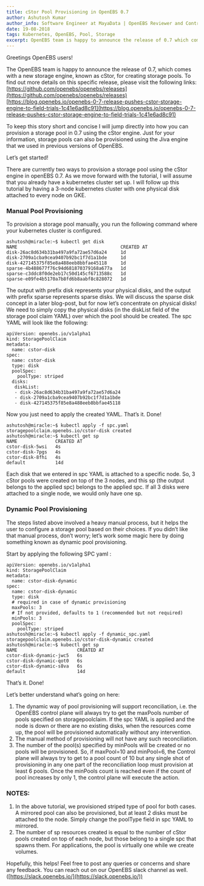 ```yaml
---
title: cStor Pool Provisioning in OpenEBS 0.7
author: Ashutosh Kumar
author_info: Software Engineer at MayaData | OpenEBS Reviewer and Contributor | CKA | Gopher | Kubernaut
date: 19-08-2018
tags: Kubernetes, OpenEBS, Pool, Storage
excerpt: OpenEBS team is happy to announce the release of 0.7 which comes with a new storage engine for creating storage pool known as cStor engine.
---
```


Greetings OpenEBS users!

The OpenEBS team is happy to announce the release of 0.7, which comes with a new storage engine, known as cStor, for creating storage pools.
To find out more details on this specific release, please visit the following links:
[https://github.com/openebs/openebs/releases](https://github.com/openebs/openebs/releases)
[https://blog.openebs.io/openebs-0-7-release-pushes-cstor-storage-engine-to-field-trials-1c41e6ad8c91](https://blog.openebs.io/openebs-0-7-release-pushes-cstor-storage-engine-to-field-trials-1c41e6ad8c91)

To keep this story short and concise I will jump directly into how you can provision a storage pool in 0.7 using the cStor engine. Just for your information, storage pools can also be provisioned using the Jiva engine that we used in previous versions of OpenEBS.

Let’s get started!

There are currently two ways to provision a storage pool using the cStor engine in openEBS 0.7. As we move forward with the tutorial, I will assume that you already have a kubernetes cluster set up. I will follow up this tutorial by having a 3-node kubernetes cluster with one physical disk attached to every node on GKE.

### Manual Pool Provisioning

To provision a storage pool manually, you run the following command where your kubernetes cluster is configured.

    ashutosh@miracle:~$ kubectl get disk
    NAME                                      CREATED AT
    disk-26ac8d634b31ba497a9fa72ae57d6a24     1d
    disk-2709a1cba9cea9407b92bc1f7d1a1bde     1d
    disk-427145375f85e8a488eeb8bbfae45118     1d
    sparse-4b488677f76c94d681870379168a677a   1d
    sparse-c3ddc8f0de2eb17c50d145cf6713588c   1d
    sparse-e09fe4b5170a7b8fd6b8aabf8c828072   1d

The output with prefix disk represents your physical disks, and the output with prefix sparse represents sparse disks. We will discuss the sparse disk concept in a later blog-post, but for now let’s concentrate on physical disks! We need to simply copy the physical disks (in the diskList field of the storage pool claim YAML) over which the pool should be created. The spc YAML will look like the following:

    apiVersion: openebs.io/v1alpha1
    kind: StoragePoolClaim
    metadata:
      name: cstor-disk
    spec:
      name: cstor-disk
      type: disk 
      poolSpec:
        poolType: striped
      disks:
       diskList:
       - disk-26ac8d634b31ba497a9fa72ae57d6a24
       - disk-2709a1cba9cea9407b92bc1f7d1a1bde
       - disk-427145375f85e8a488eeb8bbfae45118

Now you just need to apply the created YAML. That’s it. Done!

    ashutosh@miracle:~$ kubectl apply -f spc.yaml 
    storagepoolclaim.openebs.io/cstor-disk created
    ashutosh@miracle:~$ kubectl get sp
    NAME              CREATED AT
    cstor-disk-5wsi   4s
    cstor-disk-7pgs   4s
    cstor-disk-8fhi   4s
    default           14d

Each disk that we entered in spc YAML is attached to a specific node. So, 3 cStor pools were created on top of the 3 nodes, and this sp (the output belongs to the applied spc) belongs to the applied spc. If all 3 disks were attached to a single node, we would only have one sp.

### Dynamic Pool Provisioning

The steps listed above involved a heavy manual process, but it helps the user to configure a storage pool based on their choices. If you didn’t like that manual process, don’t worry; let’s work some magic here by doing something known as dynamic pool provisioning.

Start by applying the following SPC yaml :

    apiVersion: openebs.io/v1alpha1
    kind: StoragePoolClaim
    metadata:
      name: cstor-disk-dynamic
    spec:
      name: cstor-disk-dynamic
      type: disk
      # required in case of dynamic provisioning
      maxPools: 3 
      # If not provided, defaults to 1 (recommended but not required)
      minPools: 3
      poolSpec:
        poolType: striped
    ashutosh@miracle:~$ kubectl apply -f dynamic_spc.yaml storagepoolclaim.openebs.io/cstor-disk-dynamic created
    ashutosh@miracle:~$ kubectl get sp
    NAME                      CREATED AT
    cstor-disk-dynamic-jwc5   6s
    cstor-disk-dynamic-qot0   6s
    cstor-disk-dynamic-s8va   6s
    default                   14d

That’s it. Done!

Let’s better understand what’s going on here:

1. The dynamic way of pool provisioning will support reconciliation, i.e. the OpenEBS control plane will always try to get the maxPools number of pools specified on storagepoolclaim. If the spc YAML is applied and the node is down or there are no existing disks, when the resources come up, the pool will be provisioned automatically without any intervention.
2. The manual method of provisioning will not have any such reconciliation.
3. The number of the pool(s) specified by minPools will be created or no pools will be provisioned. So, if maxPool=10 and minPool=6, the Control plane will always try to get to a pool count of 10 but any single shot of provisioning in any one part of the reconciliation loop must provision at least 6 pools. Once the minPools count is reached even if the count of pool increases by only 1, the control plane will execute the action.

### NOTES: 

1. In the above tutorial, we provisioned striped type of pool for both cases. A mirrored pool can also be provisioned, but at least 2 disks must be attached to the node. Simply change the poolType field in spc YAML to mirrored.
2. The number of sp resources created is equal to the number of cStor pools created on top of each node, but those belong to a single spc that spawns them. For applications, the pool is virtually one while we create volumes.

Hopefully, this helps! Feel free to post any queries or concerns and share any feedback. You can reach out on our OpenEBS slack channel as well.
([https://slack.openebs.io/](https://slack.openebs.io/))
